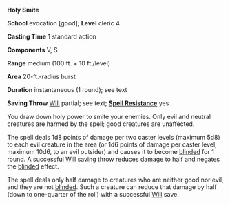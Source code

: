  **Holy Smite**

**School** evocation [good]; **Level** cleric 4

**Casting Time** 1 standard action

**Components** V, S

**Range** medium (100 ft. + 10 ft./level)

**Area** 20-ft.-radius burst

**Duration** instantaneous (1 round); see text

**Saving Throw** [Will](../combat.html#_will) partial; see text; **[Spell Resistance](../glossary.html#_spell-resistance)** yes

You draw down holy power to smite your enemies. Only evil and neutral creatures are harmed by the spell; good creatures are unaffected.

The spell deals 1d8 points of damage per two caster levels (maximum 5d8) to each evil creature in the area (or 1d6 points of damage per caster level, maximum 10d6, to an evil outsider) and causes it to become [blinded](../glossary.html#_blinded) for 1 round. A successful [Will](../combat.html#_will) saving throw reduces damage to half and negates the [blinded](../glossary.html#_blinded) effect.

The spell deals only half damage to creatures who are neither good nor evil, and they are not [blinded](../glossary.html#_blinded). Such a creature can reduce that damage by half (down to one-quarter of the roll) with a successful [Will](../combat.html#_will) save.

